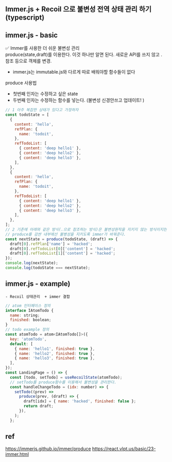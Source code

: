 ## Immer.js + Recoil 으로 불변성 전역 상태 관리 하기 (typescript)

## immer.js - basic

✅ Immer를 사용한 더 쉬운 불변성 관리  
produce(state,draft)를 이용한다. 이것 하나만 알면 된다.
새로운 API를 쓰지 않고 . 참조 등으로 객체를 변경.  
- immer.js는 immutable.js와 다르게 따로 배워야할 함수들이 없다  

produce 사용법  
- 첫번째 인자는 수정하고 싶은 state
- 두번째 인자는 수정하는 함수를 넣는다. (불변성 신경안쓰고 업데이트! )  

```js
// 1 아주 복잡한 상태가 있다고 가정하자
const todoState = [
  {
    content: 'hello',
    refPlan: {
      name: 'todoit',
    },
    refTodoList: [
      { content: 'deep hello1' },
      { content: 'deep hello2' },
      { content: 'deep hello3' },
    ],
  },
  {
    content: 'hello',
    refPlan: {
      name: 'todoit',
    },
    refTodoList: [
      { content: 'deep hello1' },
      { content: 'deep hello2' },
      { content: 'deep hello3' },
    ],
  },
];
// 2 기존에 아래와 같은 방식(.으로 참조하는 방식)은 불변성원칙을 지키지 않는 방식이지만
// produce를 감싼 내부에선 불병성을 지키도록 immer가 바꿔준다.
const nextState = produce(todoState, (draft) => {
  draft[0].refPlan['name'] = 'hacked';
  draft[0].refTodoList[0]['content'] = 'hacked';
  draft[0].refTodoList[1]['content'] = 'hacked';
});
console.log(nextState);
console.log(todoState === nextState);
```

## immer.js - example)

    - Recoil 상태관리  + immer 결합

```js
// atom 인터페이스 정의
interface IAtomTodo {
  name: string;
  finished: boolean;
}
// todo example 정의
const atomTodo = atom<IAtomTodo[]>({
  key: 'atomTodo',
  default: [
    { name: 'hello1', finished: true },
    { name: 'hello2', finished: true },
    { name: 'hello3', finished: true },
  ],
});
const LandingPage = () => {
  const [todo, setTodo] = useRecoilState(atomTodo);
  // setTodo를 produce함수를 이용해서 불변성을 관리한다.
  const handleChangeTodo = (idx: number) => {
    setTodo((prev) =>
      produce(prev, (draft) => {
        draft[idx] = { name: 'hacked', finished: false };
        return draft;
      }),
    );
  };
```

## ref
https://immerjs.github.io/immer/produce
https://react.vlpt.us/basic/23-immer.html